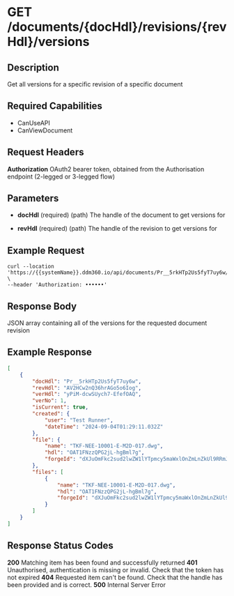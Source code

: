# GET /documents/{docHdl}/revisions/{revHdl}/versions

## Description
Get all versions for a specific revision of a specific document

## Required Capabilities
* CanUseAPI
* CanViewDocument
## Request Headers

**Authorization** OAuth2 bearer token, obtained from the Authorisation endpoint (2-legged or 3-legged flow)

## Parameters
* **docHdl** (required) (path) The handle of the document to get versions for

* **revHdl** (required) (path) The handle of the revision to get versions for

## Example Request
```
curl --location 'https://{{systemName}}.ddm360.io/api/documents/Pr__5rkHTp2Us5fyT7uy6w/revisions/AV2HCw2nQ36hrAGo5o6Iog/versions' \
--header 'Authorization: ••••••'
```

## Response Body
JSON array containing all of the versions for the requested document revision

## Example Response
```JSON
[
    {
        "docHdl": "Pr__5rkHTp2Us5fyT7uy6w",
        "revHdl": "AV2HCw2nQ36hrAGo5o6Iog",
        "verHdl": "yPiM-dcwSUych7-EfefOAQ",
        "verNo": 1,
        "isCurrent": true,
        "created": {
            "user": "Test Runner",
            "dateTime": "2024-09-04T01:29:11.032Z"
        },
        "file": {
            "name": "TKF-NEE-10001-E-M2D-017.dwg",
            "hdl": "OAT1FNzzQPG2jL-hgBml7g",
            "forgeId": "dXJuOmFkc2sud2lwZW1lYTpmcy5maWxlOnZmLnZkUl9RRmJSUmQ2cTl2TlRQanFJV2c_dmVyc2lvbj0x"
        },
        "files": [
            {
                "name": "TKF-NEE-10001-E-M2D-017.dwg",
                "hdl": "OAT1FNzzQPG2jL-hgBml7g",
                "forgeId": "dXJuOmFkc2sud2lwZW1lYTpmcy5maWxlOnZmLnZkUl9RRmJSUmQ2cTl2TlRQanFJV2c_dmVyc2lvbj0x"
            }
        ]
    }
]
```

## Response Status Codes
**200** Matching item has been found and successfully returned
**401** Unauthorised, authentication is missing or invalid. Check that the token has not expired
**404** Requested item can't be found. Check that the handle has been provided and is correct.
**500** Internal Server Error


